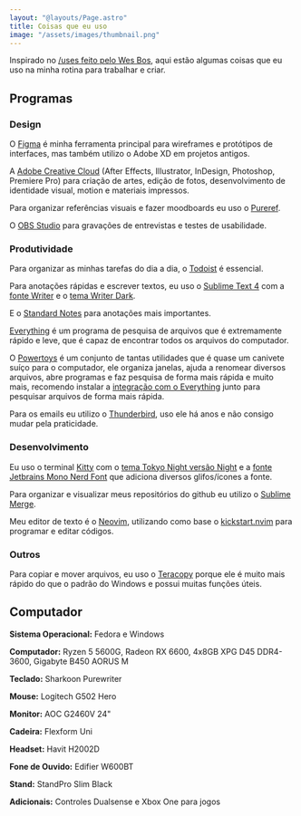 ```yaml
---
layout: "@layouts/Page.astro"
title: Coisas que eu uso
image: "/assets/images/thumbnail.png"
---
```


Inspirado no [/uses feito pelo Wes Bos](https://wesbos.com/uses), aqui estão algumas coisas que eu uso na minha rotina para trabalhar e criar.

## Programas

### Design

O [Figma](https://www.figma.com/) é minha ferramenta principal para wireframes e protótipos de interfaces, mas também utilizo o Adobe XD em projetos antigos.

A [Adobe Creative Cloud](https://www.adobe.com/br/creativecloud.html) (After Effects, Illustrator, InDesign, Photoshop, Premiere Pro) para criação de artes, edição de fotos, desenvolvimento de identidade visual, motion e materiais impressos.

Para organizar referências visuais e fazer moodboards eu uso o [Pureref](https://www.pureref.com/).

O [OBS Studio](https://obsproject.com/pt-br) para gravações de entrevistas e testes de usabilidade.

### Produtividade

Para organizar as minhas tarefas do dia a dia, o [Todoist](https://todoist.com/) é essencial.

Para anotações rápidas e escrever textos, eu uso o [Sublime Text 4](https://www.sublimetext.com) com a [fonte Writer](https://github.com/tonsky/font-writer/) e o [tema Writer Dark](https://github.com/tonsky/sublime-scheme-writer).

E o [Standard Notes](https://standardnotes.com/) para anotações mais importantes.

[Everything](https://www.voidtools.com/downloads/) é um programa de pesquisa de arquivos que é extremamente rápido e leve, que é capaz de encontrar todos os arquivos do computador.

O [Powertoys](https://learn.microsoft.com/pt-br/windows/powertoys/) é um conjunto de tantas utilidades que é quase um canivete suíço para o computador, ele organiza janelas, ajuda a renomear diversos arquivos, abre programas e faz pesquisa de forma mais rápida e muito mais, recomendo instalar a [integração com o Everything](https://github.com/lin-ycv/EverythingPowerToys) junto para pesquisar arquivos de forma mais rápida.

Para os emails eu utilizo o [Thunderbird](https://www.thunderbird.net/), uso ele há anos e não consigo mudar pela praticidade.

### Desenvolvimento

Eu uso o terminal [Kitty](https://sw.kovidgoyal.net/kitty/) com o [tema Tokyo Night versão Night](https://github.com/folke/tokyonight.nvim/tree/main/extras/kitty) e a [fonte Jetbrains Mono Nerd Font](https://github.com/ryanoasis/nerd-fonts/tree/master/patched-fonts/JetBrainsMono) que adiciona diversos glifos/ícones a fonte.

Para organizar e visualizar meus repositórios do github eu utilizo o [Sublime Merge](https://www.sublimemerge.com/).

Meu editor de texto é o [Neovim](https://neovim.io/), utilizando como base o [kickstart.nvim](https://github.com/nvim-lua/kickstart.nvim) para programar e editar códigos.

### Outros

Para copiar e mover arquivos, eu uso o [Teracopy](https://codesector.com/teracopy) porque ele é muito mais rápido do que o padrão do Windows e possui muitas funções úteis.

## Computador

**Sistema Operacional:** Fedora e Windows

**Computador:** Ryzen 5 5600G, Radeon RX 6600, 4x8GB XPG D45 DDR4-3600, Gigabyte B450 AORUS M

**Teclado:** Sharkoon Purewriter

**Mouse:** Logitech G502 Hero

**Monitor:** AOC G2460V 24"

**Cadeira:** Flexform Uni

**Headset:** Havit H2002D

**Fone de Ouvido:** Edifier W600BT

**Stand:** StandPro Slim Black

**Adicionais:** Controles Dualsense e Xbox One para jogos
